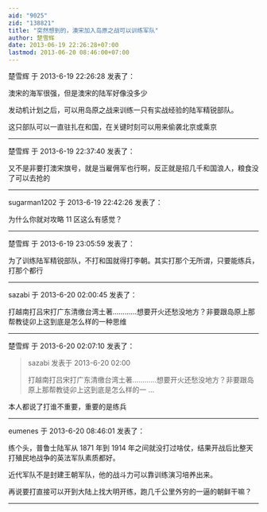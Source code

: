 ```yaml
---
aid: "9025"
zid: "138821"
title: "突然想到的，澳宋加入岛原之战可以训练军队"
author: 楚雪辉
date: 2013-06-19 22:26:28+07:00
lastmod: 2013-06-20 08:46:00+07:00
---
```


楚雪辉 于 2013-6-19 22:26:28 发表了：

澳宋的海军很强，但是澳宋的陆军好像没多少

发动机计划之后，可以用岛原之战来训练一只有实战经验的陆军精锐部队。

这只部队可以一直驻扎在和国，在关键时刻可以用来偷袭北京或乘京

---

楚雪辉 于 2013-6-19 22:37:40 发表了：

又不是非要打澳宋旗号，就是当雇佣军也行啊，反正就是招几千和国浪人，粮食没了可以去抢的

---

sugarman1202 于 2013-6-19 22:42:26 发表了：

为什么你就对攻略 11 区这么有感觉？

---

楚雪辉 于 2013-6-19 23:05:59 发表了：

为了训练陆军精锐部队，不打和国就得打李朝。其实打那个无所谓，只要能练兵，打那个都行

---

sazabi 于 2013-6-20 02:00:45 发表了：

打越南打吕宋打广东清缴台湾土著…………想要开火还愁没地方？非要跟岛原上那帮教徒卯上这到底是怎么样的一种思维

---

楚雪辉 于 2013-6-20 02:07:10 发表了：

> sazabi 发表于 2013-6-20 02:00
>
> 打越南打吕宋打广东清缴台湾土著…………想要开火还愁没地方？非要跟岛原上那帮教徒卯上这到底是怎么样的一 ...

本人都说了打谁不重要，重要的是练兵

---

eumenes 于 2013-6-20 08:46:01 发表了：

练个头，普鲁士陆军从 1871 年到 1914 年之间就没打过啥仗，结果开战后比整天打殖民地战争的英法军队素质都好。

近代军队不是封建王朝军队，他的战斗力可以靠训练演习培养出来。

再说要打直接可以开到大陆上找大明开练，跑几千公里外穷的一逼的朝鲜干嘛？

---
